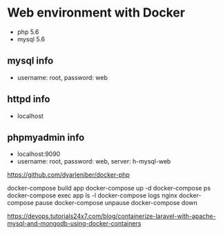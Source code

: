 # Web environment with Docker
* php 5.6
* mysql 5.6
## mysql info
* username: root, password: web
## httpd info
* localhost
## phpmyadmin info
* localhost:9090
* username: root, password: web, server: h-mysql-web


https://github.com/dyarleniber/docker-php

docker-compose build app
docker-compose up -d
docker-compose ps
docker-compose exec app ls -l
docker-compose logs nginx
docker-compose pause
docker-compose unpause
docker-compose down


https://devops.tutorials24x7.com/blog/containerize-laravel-with-apache-mysql-and-mongodb-using-docker-containers